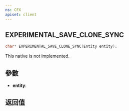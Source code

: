 ```yaml
---
ns: CFX
apiset: client
---
```

## EXPERIMENTAL_SAVE_CLONE_SYNC

```c
char* EXPERIMENTAL_SAVE_CLONE_SYNC(Entity entity);
```

This native is not implemented.

## 參數
* **entity**: 

## 返回值
